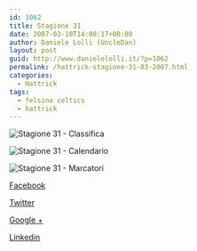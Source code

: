 ```yaml
---
id: 1062
title: Stagione 31
date: 2007-03-10T14:00:17+00:00
author: Daniele Lolli (UncleDan)
layout: post
guid: http://www.danielelolli.it/?p=1062
permalink: /hattrick-stagione-31-03-2007.html
categories:
  - Hattrick
tags:
  - felsina celtics
  - hattrick
---
```

![Stagione 31 - Classifica](http://www.danielelolli.it/wp-content/uploads/2007/10/31-1-classifica.png)

![Stagione 31 - Calendario](http://www.danielelolli.it/wp-content/uploads/2007/10/31-2-calendario.png)

![Stagione 31 - Marcatori](http://www.danielelolli.it/wp-content/uploads/2007/10/31-3-marcatori.png)

<div class="container_share">
  <a href="http://www.facebook.com/sharer.php?u=http://www.danielelolli.it/hattrick-stagione-31-03-2007.html&t=Stagione 31" target="_blank" class="button_purab_share facebook"><span><i class="icon-facebook"></i></span>
  
  <p>
    Facebook
  </p></a> 
  
  <a href="http://twitter.com/share?url=http://www.danielelolli.it/hattrick-stagione-31-03-2007.html&text=Stagione 31" target="_blank" class="button_purab_share twitter"><span><i class="icon-twitter"></i></span>
  
  <p>
    Twitter
  </p></a> 
  
  <a href="https://plus.google.com/share?url=http://www.danielelolli.it/hattrick-stagione-31-03-2007.html" target="_blank" class="button_purab_share google-plus"><span><i class="icon-google-plus"></i></span>
  
  <p>
    Google +
  </p></a> 
  
  <a href="http://www.linkedin.com/shareArticle?mini=true&url=http://www.danielelolli.it/hattrick-stagione-31-03-2007.html&title=Stagione 31" target="_blank" class="button_purab_share linkedin"><span><i class="icon-linkedin"></i></span>
  
  <p>
    Linkedin
  </p></a>
</div>